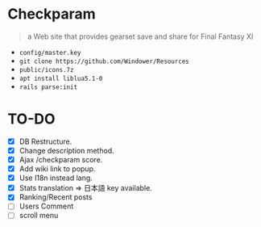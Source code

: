 # Checkparam
> a Web site that provides gearset save and share for <span>Final Fantasy XI

- `config/master.key`
- `git clone https://github.com/Windower/Resources`
- `public/icons.7z`
- `apt install liblua5.1-0`
- `rails parse:init`

# TO-DO

- [x] DB Restructure.
- [x] Change description method.
- [x] Ajax /checkparam score.
- [x] Add wiki link to popup.
- [x] Use I18n instead lang.
- [x] Stats translation => 日本語 key available.
- [x] Ranking/Recent posts
- [ ] Users Comment
- [ ] scroll menu